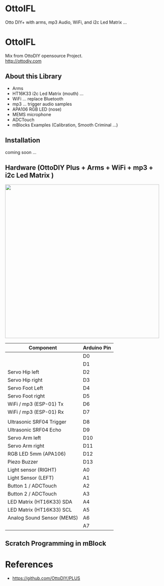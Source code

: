 # OttoIFL
Otto DIY+ with arms, mp3 Audio, WiFi, and i2c Led Matrix ...

# OttoIFL
Mix from OttoDIY opensource Project.  
http://ottodiy.com 

## About this Library
- Arms
- HT16K33 i2c Led Matrix (mouth) ... 
- WiFi ... replace Bluetooth 
- mp3 ... trigger audio samples
- APA106 RGB LED (nose)
- MEMS microphone
- ADCTouch
- mBlocks Examples (Calibration, Smooth Criminal ...)

## Installation
coming soon ...

## Hardware (OttoDIY Plus + Arms + WiFi + mp3 + i2c Led Matrix )
<img src="https://github.com/sfranzyshen/OttoIFL/blob/master/media/connection.png" width="500" align="center">

 |  Component                    | Arduino Pin |
 | --- | --- |
 |                               | D0          |
 |                               | D1          |
 |  Servo Hip left               | D2          |
 |  Servo Hip right              | D3          |
 |  Servo Foot Left              | D4          |
 |  Servo Foot right             | D5          |
 |  WiFi / mp3 (ESP-01)    Tx    | D6          |
 |  WiFi / mp3 (ESP-01)    Rx    | D7          |
 |                               |             |
 |  Ultrasonic SRF04 Trigger     | D8          |
 |  Ultrasonic SRF04 Echo        | D9          |
 |  Servo Arm left               | D10         |
 |  Servo Arm right              | D11         |
 |  RGB LED  5mm (APA106)        | D12         |
 |  Piezo Buzzer                 | D13         |
 |  Light sensor (RIGHT)         | A0          |
 |  Light Sensor (LEFT)          | A1          |
 |  Button 1 / ADCTouch          | A2          |
 |  Button 2 / ADCTouch          | A3          |
 |  LED Matrix (HT16K33)  SDA    | A4          |
 |  LED Matrix (HT16K33)  SCL    | A5          |
 |  Analog Sound Sensor (MEMS)   | A6          |
 |                               | A7          |
## Scratch Programming in mBlock 

# References
- https://github.com/OttoDIY/PLUS
